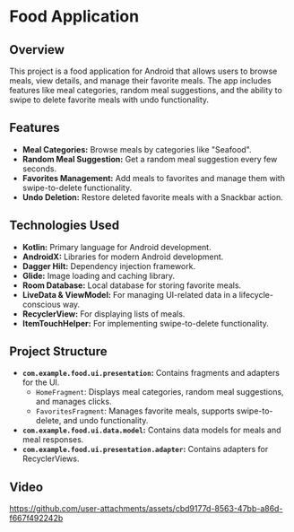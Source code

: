 # Food Application

## Overview

This project is a food application for Android that allows users to browse meals, view details, and manage their favorite meals. The app includes features like meal categories, random meal suggestions, and the ability to swipe to delete favorite meals with undo functionality.

## Features

- **Meal Categories:** Browse meals by categories like "Seafood".
- **Random Meal Suggestion:** Get a random meal suggestion every few seconds.
- **Favorites Management:** Add meals to favorites and manage them with swipe-to-delete functionality.
- **Undo Deletion:** Restore deleted favorite meals with a Snackbar action.

## Technologies Used

- **Kotlin:** Primary language for Android development.
- **AndroidX:** Libraries for modern Android development.
- **Dagger Hilt:** Dependency injection framework.
- **Glide:** Image loading and caching library.
- **Room Database:** Local database for storing favorite meals.
- **LiveData & ViewModel:** For managing UI-related data in a lifecycle-conscious way.
- **RecyclerView:** For displaying lists of meals.
- **ItemTouchHelper:** For implementing swipe-to-delete functionality.

## Project Structure

- **`com.example.food.ui.presentation`:** Contains fragments and adapters for the UI.
  - `HomeFragment`: Displays meal categories, random meal suggestions, and manages clicks.
  - `FavoritesFragment`: Manages favorite meals, supports swipe-to-delete, and undo functionality.
- **`com.example.food.ui.data.model`:** Contains data models for meals and meal responses.
- **`com.example.food.ui.presentation.adapter`:** Contains adapters for RecyclerViews.

## Video

https://github.com/user-attachments/assets/cbd9177d-8563-47bb-a86d-f667f492242b


